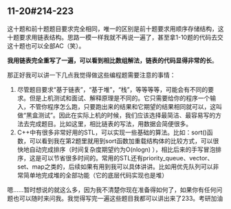 ## 11-20#214-223

这十题和前十题题目要求完全相同，唯一的区别是前十题要求用顺序存储结构，这十题要求用链表结构。思路一模一样我就不再说一遍了，甚至拿1-10题的代码去交这十题也可以全部AC（笑）。

**我用链表完全重写了一遍，可以看到相比数组解法，链表的代码显得非常的长**。

那正好我可以讲一下几点我觉得做这些编程题需要注意的事情：

1.  尽管题目要求“基于链表”，“基于堆”，“栈”，等等等等，可能会有不同的要求。但是上机测试和面试、解释原理是不同的。它只需要给你的程序一个输入，不管你程序怎么跑，只要跑出来的结果和它期望的结果相同就可以，这叫做“黑盒测试”。因此在实际上机的时候，我们应该选择最简洁、最容易写的方法去完成题目。比如这里，相比链表的写法，用数据会简便很多。
2.  C++中有很多非常好用的STL，可以实现一些基础的算法。比如：sort()函数，可以看到我在第2题里就用到sort函数加重载结构体的比较方式，可以很快地自动完成排序（时间复杂度期望约为O(nlogn) ），相比后来的手写冒泡排序，这是可以节省很多时间的。常用的STL还有priority_queue、vector、set、map之类的，后续如果有用到我可以具体讲讲。比如用优先队列可以非常简单地完成堆的全部功能（它的底层代码实现也是堆）

嗯……暂时想说的就这么多，因为我不清楚你现在准备得如何了，如果你有任何问题也可以随时来问我。我觉得写完一遍这些题目我都可以讲出来了233。考研加油


